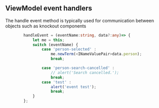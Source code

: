 ## ViewModel event handlers

The handle event method is typically used for communication between objects such as knockout components

```typescript
        handleEvent = (eventName:string, data?:any)=> {
            let me = this;
            switch (eventName) {
                case 'person-selected' :
                    me.newTerm(<INameValuePair>data.person);
                    break;

                case 'person-search-cancelled' :
                    // alert('Search cancelled.');
                    break;
                case 'test' :
                    alert('event test');
                    break;
            }
        };

```